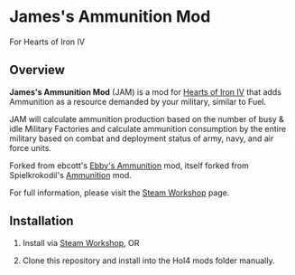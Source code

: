 ﻿# James's Ammunition Mod

For Hearts of Iron IV

## Overview

**James's Ammunition Mod** (JAM) is a mod for [Hearts of Iron IV](https://store.steampowered.com/app/394360/Hearts_of_Iron_IV/) that adds Ammunition as a resource demanded by your military, similar to Fuel.

JAM will calculate ammunition production based on the number of busy & idle Military Factories and calculate ammunition consumption by the entire military based on combat and deployment status of army, navy, and air force units.

Forked from ebcott's [Ebby's Ammunition](https://steamcommunity.com/sharedfiles/filedetails/?id=2934447664) mod, itself forked from Spielkrokodil's [Ammunition](https://steamcommunity.com/sharedfiles/filedetails/?id=2848254410) mod.

For full information, please visit the [Steam Workshop](https://steamcommunity.com/sharedfiles/filedetails/?id=3164455095) page.

## Installation

1. Install via [Steam Workshop](https://steamcommunity.com/sharedfiles/filedetails/?id=3164455095), OR

2. Clone this repository and install into the HoI4 mods folder manually.
